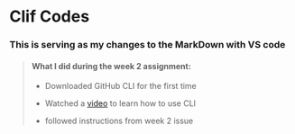 # Clif Codes

### This is serving as my changes to the MarkDown with VS code

>#### What I did during the week 2 assignment:
>
> - Downloaded GitHub CLI for the first time
>
> - Watched a [video](https://www.youtube.com/watch?v=tRZGeaHPoaw) to learn how to use CLI
>
> - followed instructions from week 2 issue